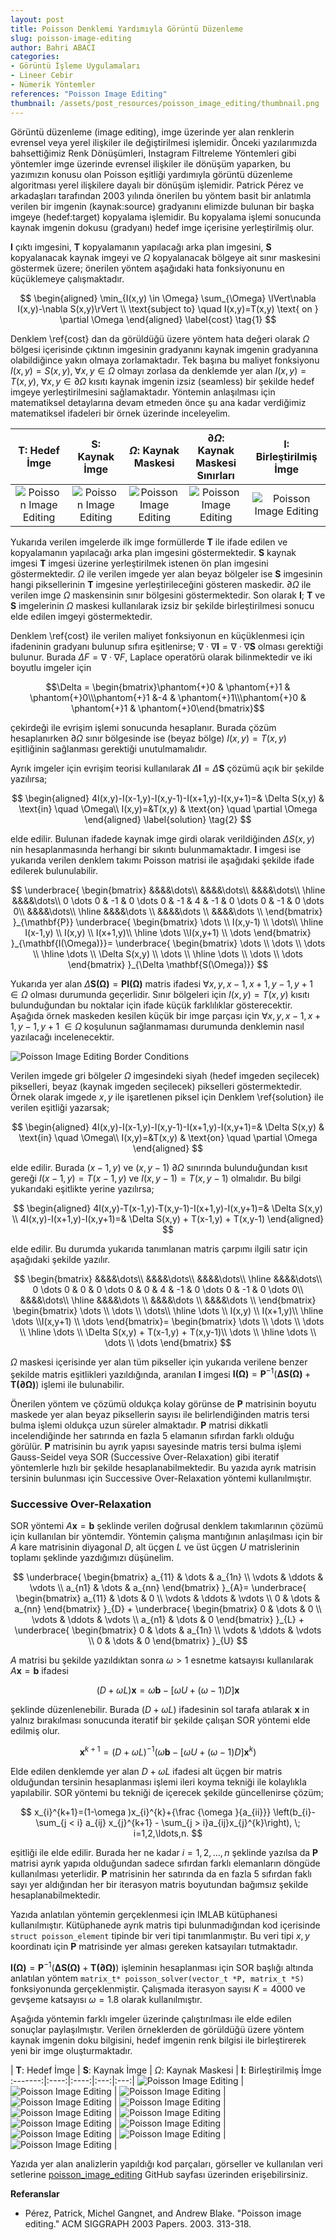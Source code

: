 ```yaml
---
layout: post
title: Poisson Denklemi Yardımıyla Görüntü Düzenleme
slug: poisson-image-editing
author: Bahri ABACI
categories:
- Görüntü İşleme Uygulamaları
- Lineer Cebir
- Nümerik Yöntemler
references: "Poisson Image Editing"
thumbnail: /assets/post_resources/poisson_image_editing/thumbnail.png 
---
```

Görüntü düzenleme (image editing), imge üzerinde yer alan renklerin evrensel veya yerel ilişkiler ile değiştirilmesi işlemidir. Önceki yazılarımızda bahsettiğimiz Renk Dönüşümleri, Instagram Filtreleme Yöntemleri gibi yöntemler imge üzerinde evrensel ilişkiler ile dönüşüm yaparken, bu yazımızın konusu olan Poisson eşitliği yardımıyla görüntü düzenleme algoritması yerel ilişkilere dayalı bir dönüşüm işlemidir. Patrick Pérez ve arkadaşları tarafından 2003 yılında önerilen bu yöntem basit bir anlatımla verilen bir imgenin (kaynak:source) gradyanını elimizde bulunan bir başka imgeye (hedef:target) kopyalama işlemidir. Bu kopyalama işlemi sonucunda kaynak imgenin dokusu (gradyanı) hedef imge içerisine yerleştirilmiş olur.

<!--more-->
$\mathbf{I}$ çıktı imgesini, $\mathbf{T}$ kopyalamanın yapılacağı arka plan imgesini, $\mathbf{S}$ kopyalanacak kaynak imgeyi ve $\Omega$ kopyalanacak bölgeye ait sınır maskesini göstermek üzere; önerilen yöntem aşağıdaki hata fonksiyonunu en küçüklemeye çalışmaktadır.

$$
\begin{aligned}
\min_{I(x,y) \in \Omega} \sum_{\Omega} \lVert\nabla I(x,y)-\nabla S(x,y)\rVert \\
\text{subject to} \quad I(x,y)=T(x,y) \text{ on } \partial \Omega
\end{aligned}
\label{cost} \tag{1}
$$

Denklem \ref{cost} dan da görüldüğü üzere yöntem hata değeri olarak $\Omega$ bölgesi içerisinde çıktının imgesinin gradyanını kaynak imgenin gradyanına olabildiğince yakın olmaya zorlamaktadır. Tek başına bu maliyet fonksiyonu $I(x,y) = S(x,y),\; \forall x,y \in \Omega$ olmayı zorlasa da denklemde yer alan $I(x,y)=T(x,y), \; \forall x,y \in \partial \Omega$ kısıtı kaynak imgenin izsiz (seamless) bir şekilde hedef imgeye yerleştirilmesini sağlamaktadır. Yöntemin anlaşılması için matematiksel detaylarına devam etmeden önce şu ana kadar verdiğimiz matematiksel ifadeleri bir örnek üzerinde inceleyelim.

| $\mathbf{T}$: Hedef İmge |  $\mathbf{S}$: Kaynak İmge | $\Omega$: Kaynak Maskesi | $\partial \Omega$: Kaynak Maskesi Sınırları | $\mathbf{I}$: Birleştirilmiş İmge
:-------:|:----:|:----:|:---:|:---:|
![Poisson Image Editing][bear_background] | ![Poisson Image Editing][bear_foreground] | ![Poisson Image Editing][bear_foreground_mask] | ![Poisson Image Editing][bear_foreground_mask_explained] | ![Poisson Image Editing][bear_blended_image] |

Yukarıda verilen imgelerde ilk imge formüllerde $\mathbf{T}$ ile ifade edilen ve kopyalamanın yapılacağı arka plan imgesini göstermektedir. $\mathbf{S}$ kaynak imgesi $\mathbf{T}$ imgesi üzerine yerleştirilmek istenen ön plan imgesini göstermektedir. $\Omega$ ile verilen imgede yer alan beyaz bölgeler ise $\mathbf{S}$ imgesinin hangi piksellerinin $\mathbf{T}$ imgesine yerleştirileceğini gösteren maskedir. $\partial \Omega$ ile verilen imge $\Omega$ maskensinin sınır bölgesini göstermektedir. Son olarak $\mathbf{I}$; $\mathbf{T}$ ve $\mathbf{S}$ imgelerinin $\Omega$ maskesi kullanılarak izsiz bir şekilde birleştirilmesi sonucu elde edilen imgeyi göstermektedir.

Denklem \ref{cost} ile verilen maliyet fonksiyonun en küçüklenmesi için ifadeninin gradyanı bulunup sıfıra eşitlenirse; $\nabla \cdot \nabla \mathbf{I} = \nabla \cdot \nabla \mathbf{S}$ olması gerektiği bulunur. Burada $\Delta F = \nabla \cdot \nabla F$, Laplace operatörü olarak bilinmektedir ve iki boyutlu imgeler için 

$$\Delta = \begin{bmatrix}\phantom{+}0 & \phantom{+}1 & \phantom{+}0\\\phantom{+}1 &-4 & \phantom{+}1\\\phantom{+}0 & \phantom{+}1 & \phantom{+}0\end{bmatrix}$$ 

çekirdeği ile evrişim işlemi sonucunda hesaplanır. Burada çözüm hesaplanırken $\partial \Omega$ sınır bölgesinde ise (beyaz bölge) $I(x,y)=T(x,y)$ eşitliğinin sağlanması gerektiği unutulmamalıdır.

Ayrık imgeler için evrişim teorisi kullanılarak $\Delta \mathbf{I} = \Delta \mathbf{S}$ çözümü açık bir şekilde yazılırsa;

$$
\begin{aligned}
4I(x,y)-I(x-1,y)-I(x,y-1)-I(x+1,y)-I(x,y+1)=& \Delta S(x,y) & \text{in} \quad \Omega\\
I(x,y)=&T(x,y) & \text{on} \quad \partial \Omega
\end{aligned}
\label{solution}
\tag{2}
$$

elde edilir. Bulunan ifadede kaynak imge girdi olarak verildiğinden $\Delta S(x,y)$ nin hesaplanmasında herhangi bir sıkıntı bulunmamaktadır. $\mathbf{I}$ imgesi ise yukarıda verilen denklem takımı Poisson matrisi ile aşağıdaki şekilde ifade edilerek bulunulabilir.

$$
\underbrace{
\begin{bmatrix}
&&&&\dots\\
&&&&\dots\\
&&&&\dots\\
\hline
&&&&\dots\\
0 \dots 0 & -1 & 0 \dots 0 & -1 & 4 & -1 & 0 \dots 0 & -1 & 0 \dots 0\\
&&&&\dots\\
\hline
&&&&\dots \\
&&&&\dots \\
&&&&\dots \\
\end{bmatrix}
}_{\mathbf{P}}
\underbrace{
\begin{bmatrix}
\dots \\ I(x,y-1) \\ \dots\\
\hline
I(x-1,y) \\ I(x,y) \\ I(x+1,y)\\ 
\hline
\dots \\I(x,y+1) \\ \dots
\end{bmatrix}
}_{\mathbf{I(\Omega)}}=
\underbrace{
\begin{bmatrix}
\dots \\ \dots \\ \dots \\
\hline
\dots \\ \Delta S(x,y) \\ \dots \\ 
\hline
\dots \\ \dots \\ \dots
\end{bmatrix}
}_{\Delta \mathbf{S(\Omega)}}
$$

Yukarıda yer alan $\Delta \mathbf{S(\Omega)} = \mathbf{P} \mathbf{I(\Omega)}$ matris ifadesi $\forall x,y,x-1,x+1,y-1,y+1 \; \in \Omega$ olması durumunda geçerlidir. Sınır bölgeleri için $I(x,y) = T(x,y)$ kısıtı bulunduğundan bu noktalar için ifade küçük farklılıklar gösterecektir. Aşağıda örnek maskeden kesilen küçük bir imge parçası için $\forall x,y,x-1,x+1,y-1,y+1 \; \in \Omega$ koşulunun sağlanmaması durumunda denklemin nasıl yazılacağı incelenecektir.

![Poisson Image Editing Border Conditions][poisson_image_editing_border]

Verilen imgede gri bölgeler $\Omega$ imgesindeki siyah (hedef imgeden seçilecek) pikselleri, beyaz (kaynak imgeden seçilecek) pikselleri göstermektedir. Örnek olarak imgede $x,y$ ile işaretlenen piksel için Denklem \ref{solution} ile verilen eşitliği yazarsak;

$$
\begin{aligned}
4I(x,y)-I(x-1,y)-I(x,y-1)-I(x+1,y)-I(x,y+1)=& \Delta S(x,y) & \text{in} \quad \Omega\\
I(x,y)=&T(x,y) & \text{on} \quad \partial \Omega
\end{aligned}
$$

elde edilir. Burada $(x-1,y)$ ve $(x,y-1)$ $\partial \Omega$ sınırında bulunduğundan kısıt gereği $I(x-1,y) = T(x-1,y)$ ve $I(x,y-1) = T(x,y-1)$ olmalıdır. Bu bilgi yukarıdaki eşitlikte yerine yazılırsa;

$$
\begin{aligned}
4I(x,y)-T(x-1,y)-T(x,y-1)-I(x+1,y)-I(x,y+1)=& \Delta S(x,y) \\
4I(x,y)-I(x+1,y)-I(x,y+1)=& \Delta S(x,y) + T(x-1,y) + T(x,y-1)
\end{aligned}
$$

elde edilir. Bu durumda yukarıda tanımlanan matris çarpımı ilgili satır için aşağıdaki şekilde yazılır.

$$
\begin{bmatrix}
&&&&\dots\\
&&&&\dots\\
&&&&\dots\\
\hline
&&&&\dots\\
0 \dots 0 & 0 & 0 \dots 0 & 0 & 4 & -1 & 0 \dots 0 & -1 & 0 \dots 0\\
&&&&\dots\\
\hline
&&&&\dots \\
&&&&\dots \\
&&&&\dots \\
\end{bmatrix}
\begin{bmatrix}
\dots \\ \dots \\ \dots\\
\hline
\dots \\ I(x,y) \\ I(x+1,y)\\ 
\hline
\dots \\I(x,y+1) \\ \dots
\end{bmatrix}=
\begin{bmatrix}
\dots \\ \dots \\ \dots \\
\hline
\dots \\ \Delta S(x,y) + T(x-1,y) + T(x,y-1)\\ \dots \\ 
\hline
\dots \\ \dots \\ \dots
\end{bmatrix}
$$

$\Omega$ maskesi içerisinde yer alan tüm pikseller için yukarıda verilene benzer şekilde matris eşitlikleri yazıldığında, aranılan $\mathbf{I}$ imgesi $\mathbf{I(\Omega)} = \mathbf{P}^{-1} \left( \mathbf{\Delta S(\Omega)} + \mathbf{T(\partial \Omega)}\right)$ işlemi ile bulunabilir.

Önerilen yöntem ve çözümü oldukça kolay görünse de $\mathbf{P}$ matrisinin boyutu maskede yer alan beyaz piksellerin sayısı ile belirlendiğinden matris tersi bulma işlemi oldukça uzun süreler almaktadır. $\mathbf{P}$ matrisi dikkatli incelendiğinde her satırında en fazla $5$ elamanın sıfırdan farklı olduğu görülür. $\mathbf{P}$ matrisinin bu ayrık yapısı sayesinde matris tersi bulma işlemi Gauss-Seidel veya SOR (Successive Over-Relaxation) gibi iteratif yöntemlerle hızlı bir şekilde hesaplanabilmektedir. Bu yazıda ayrık matrisin tersinin bulunması için Successive Over-Relaxation yöntemi kullanılmıştır.

### Successive Over-Relaxation

SOR yöntemi $A\mathbf {x}=\mathbf {b}$ şeklinde verilen doğrusal denklem takımlarının çözümü için kullanılan bir yöntemdir. Yöntemin çalışma mantığının anlaşılması için bir $A$ kare matrisinin diyagonal $D$, alt üçgen $L$ ve üst üçgen $U$ matrislerinin toplamı şeklinde yazdığımızı düşünelim.

$$
\underbrace{
\begin{bmatrix}
a_{11} & \dots & a_{1n} \\
\vdots & \ddots & \vdots \\ 
a_{n1} & \dots & a_{nn}
\end{bmatrix}
}_{A}=
\underbrace{
\begin{bmatrix}
a_{11} & \dots & 0 \\
\vdots & \ddots & \vdots \\ 
0 & \dots & a_{nn}
\end{bmatrix}
}_{D}
+
\underbrace{
\begin{bmatrix}
0 & \dots & 0 \\
\vdots & \ddots & \vdots \\ 
a_{n1} & \dots & 0
\end{bmatrix}
}_{L}
+
\underbrace{
\begin{bmatrix}
0 & \dots & a_{1n} \\
\vdots & \ddots & \vdots \\ 
0 & \dots & 0
\end{bmatrix}
}_{U}
$$

$A$ matrisi bu şekilde yazıldıktan sonra $\omega > 1$ esnetme katsayısı kullanılarak $A\mathbf {x}=\mathbf {b}$ ifadesi

$$(D+\omega L)\mathbf {x} = \omega \mathbf {b} - \left[\omega U+(\omega -1)D \right]\mathbf {x}$$ 

şeklinde düzenlenebilir. Burada $(D+\omega L)$ ifadesinin sol tarafa atılarak $\mathbf {x}$ in yalnız bırakılması sonucunda iteratif bir şekilde çalışan SOR yöntemi elde edilmiş olur.

$$\mathbf {x}^{k+1} = (D+\omega L)^{-1} \left( \omega \mathbf {b} - \left[\omega U+(\omega -1)D \right]\mathbf {x}^{k} \right)$$

Elde edilen denklemde yer alan $D+\omega L$ ifadesi alt üçgen bir matris olduğundan tersinin hesaplanması işlemi ileri koyma tekniği ile kolaylıkla yapılabilir. SOR yöntemi bu tekniği de içerecek şekilde güncellenirse çözüm;

$$
x_{i}^{k+1}=(1-\omega )x_{i}^{k}+{\frac {\omega }{a_{ii}}} \left(b_{i}-\sum_{j < i} a_{ij} x_{j}^{k+1} - \sum_{j > i}a_{ij}x_{j}^{k}\right), \; i=1,2,\ldots,n.
$$

eşitliği ile elde edilir. Burada her ne kadar $i=1,2,\ldots,n$ şeklinde yazılsa da $\mathbf{P}$ matrisi ayrık yapıda olduğundan sadece sıfırdan farklı elemanların döngüde kullanılması yeterlidir. $\mathbf{P}$ matrisinin her satırında da en fazla $5$ sıfırdan faklı sayı yer aldığından her bir iterasyon matris boyutundan bağımsız şekilde hesaplanabilmektedir. 

Yazıda anlatılan yöntemin gerçeklenmesi için IMLAB kütüphanesi kullanılmıştır. Kütüphanede ayrık matris tipi bulunmadığından kod içerisinde `struct poisson_element` tipinde bir veri tipi tanımlanmıştır. Bu veri tipi $x,y$ koordinatı için $\mathbf{P}$ matrisinde yer alması gereken katsayıları tutmaktadır. 

$\mathbf{I(\Omega)} = \mathbf{P}^{-1} \left( \mathbf{\Delta S(\Omega)} + \mathbf{T(\partial \Omega)}\right)$ işleminin hesaplanması için SOR başlığı altında anlatılan yöntem `matrix_t* poisson_solver(vector_t *P, matrix_t *S)` fonksiyonunda gerçeklenmiştir. Çalışmada iterasyon sayısı $K=4000$ ve gevşeme katsayısı $\omega=1.8$ olarak kullanılmıştır.

Aşağıda yöntemin farklı imgeler üzerinde çalıştırılması ile elde edilen sonuçlar paylaşılmıştır. Verilen örneklerden de görüldüğü üzere yöntem kaynak imgenin doku bilgisini, hedef imgenin renk bilgisi ile birleştirerek yeni bir imge oluşturmaktadır.

| $\mathbf{T}$: Hedef İmge |  $\mathbf{S}$: Kaynak İmge | $\Omega$: Kaynak Maskesi | $\mathbf{I}$: Birleştirilmiş İmge
:-------:|:----:|:----:|:---:|:---:|
![Poisson Image Editing][bear_background] | ![Poisson Image Editing][bear_foreground] | ![Poisson Image Editing][bear_foreground_mask] | ![Poisson Image Editing][bear_blended_image] |
![Poisson Image Editing][turkey_background] | ![Poisson Image Editing][turkey_foreground] | ![Poisson Image Editing][turkey_foreground_mask] | ![Poisson Image Editing][turkey_blended_image] |
![Poisson Image Editing][tshirt_background] | ![Poisson Image Editing][tshirt_foreground] | ![Poisson Image Editing][tshirt_foreground_mask] | ![Poisson Image Editing][tshirt_blended_image] |

Yazıda yer alan analizlerin yapıldığı kod parçaları, görseller ve kullanılan veri setlerine [poisson_image_editing](https://github.com/cescript/imlab_poisson_image_editing) GitHub sayfası üzerinden erişebilirsiniz.

**Referanslar**
* Pérez, Patrick, Michel Gangnet, and Andrew Blake. "Poisson image editing." ACM SIGGRAPH 2003 Papers. 2003. 313-318.

[RESOURCES]: # (List of the resources used by the blog post)
[bear_background]: /assets/post_resources/poisson_image_editing/bear_background.png
[bear_foreground]: /assets/post_resources/poisson_image_editing/bear_foreground.png
[bear_foreground_mask]: /assets/post_resources/poisson_image_editing/bear_foreground_mask.png
[bear_foreground_mask_explained]: /assets/post_resources/poisson_image_editing/bear_foreground_mask_explained.png
[bear_blended_image]: /assets/post_resources/poisson_image_editing/bear_blended_image.png
[poisson_image_editing_border]: /assets/post_resources/poisson_image_editing/poisson_image_editing.svg

[turkey_background]: /assets/post_resources/poisson_image_editing/turkey_background.png
[turkey_foreground]: /assets/post_resources/poisson_image_editing/turkey_foreground.png
[turkey_foreground_mask]: /assets/post_resources/poisson_image_editing/turkey_foreground_mask.png
[turkey_blended_image]: /assets/post_resources/poisson_image_editing/turkey_blended_image.png

[tshirt_background]: /assets/post_resources/poisson_image_editing/tshirt_background.png
[tshirt_foreground]: /assets/post_resources/poisson_image_editing/tshirt_foreground.png
[tshirt_foreground_mask]: /assets/post_resources/poisson_image_editing/tshirt_foreground_mask.png
[tshirt_blended_image]: /assets/post_resources/poisson_image_editing/tshirt_blended_image.png
